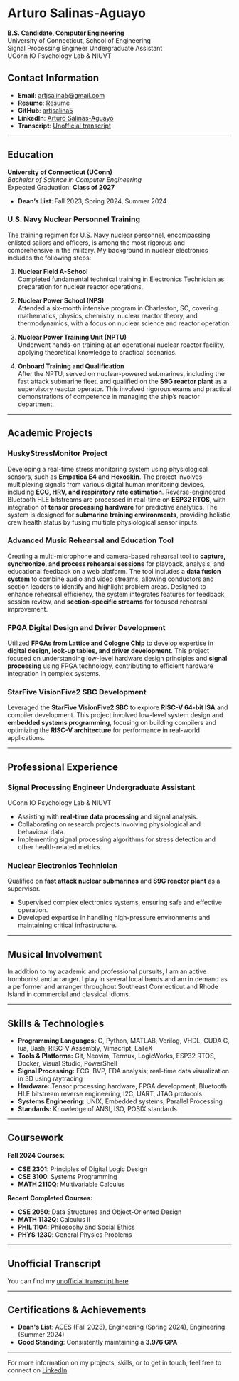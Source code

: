 # Arturo Salinas-Aguayo

**B.S. Candidate, Computer Engineering**  
University of Connecticut, School of Engineering  
Signal Processing Engineer Undergraduate Assistant  
UConn IO Psychology Lab & NIUVT

## Contact Information
- **Email**: [artjsalina5@gmail.com](mailto:artjsalina5@gmail.com)
- **Resume**: [Resume](https://github.com/artjsalina5/Transcript/blob/e00a2933c4b7d04e676639b30ab1d0c2613e0705/SalinasResume.pdf)
- **GitHub**: [artjsalina5](https://github.com/artjsalina5)
- **LinkedIn**: [Arturo Salinas-Aguayo](https://www.linkedin.com/in/arturo-salinas-aguayo/)
- **Transcript**: [Unofficial transcript](https://github.com/artjsalina5/Transcript/blob/13aebb4b584a68af28a4f386bcc7005d2f6f9691/Transcript915.pdf)

---

## Education

**University of Connecticut (UConn)**  
_Bachelor of Science in Computer Engineering_  
Expected Graduation: **Class of 2027**  
- **Dean’s List**: Fall 2023, Spring 2024, Summer 2024

### U.S. Navy Nuclear Personnel Training
The training regimen for U.S. Navy nuclear personnel, encompassing enlisted sailors and officers, is among the most rigorous and comprehensive in the military. My background in nuclear electronics includes the following steps:

1. **Nuclear Field A-School**  
   Completed fundamental technical training in Electronics Technician as preparation for nuclear reactor operations.

2. **Nuclear Power School (NPS)**  
   Attended a six-month intensive program in Charleston, SC, covering mathematics, physics, chemistry, nuclear reactor theory, and thermodynamics, with a focus on nuclear science and reactor operation.

3. **Nuclear Power Training Unit (NPTU)**  
   Underwent hands-on training at an operational nuclear reactor facility, applying theoretical knowledge to practical scenarios.

4. **Onboard Training and Qualification**  
   After the NPTU, served on nuclear-powered submarines, including the fast attack submarine fleet, and qualified on the **S9G reactor plant** as a supervisory reactor operator. This involved rigorous exams and practical demonstrations of competence in managing the ship’s reactor department.

---

## Academic Projects

### HuskyStressMonitor Project  
Developing a real-time stress monitoring system using physiological sensors, such as **Empatica E4** and **Hexoskin**. The project involves multiplexing signals from various digital human monitoring devices, including **ECG, HRV, and respiratory rate estimation**. Reverse-engineered Bluetooth HLE bitstreams are processed in real-time on **ESP32 RTOS**, with integration of **tensor processing hardware** for predictive analytics. The system is designed for **submarine training environments**, providing holistic crew health status by fusing multiple physiological sensor inputs. 

### Advanced Music Rehearsal and Education Tool  
Creating a multi-microphone and camera-based rehearsal tool to **capture, synchronize, and process rehearsal sessions** for playback, analysis, and educational feedback on a web platform. The tool includes a **data fusion system** to combine audio and video streams, allowing conductors and section leaders to identify and highlight problem areas. Designed to enhance rehearsal efficiency, the system integrates features for feedback, session review, and **section-specific streams** for focused rehearsal improvement.

### FPGA Digital Design and Driver Development  
Utilized **FPGAs from Lattice and Cologne Chip** to develop expertise in **digital design, look-up tables, and driver development**. This project focused on understanding low-level hardware design principles and **signal processing** using FPGA technology, contributing to efficient hardware integration in complex systems.

### StarFive VisionFive2 SBC Development  
Leveraged the **StarFive VisionFive2 SBC** to explore **RISC-V 64-bit ISA** and compiler development. This project involved low-level system design and **embedded systems programming**, focusing on building compilers and optimizing the **RISC-V architecture** for performance in real-world applications.

---

## Professional Experience

### Signal Processing Engineer Undergraduate Assistant  
UConn IO Psychology Lab & NIUVT  
- Assisting with **real-time data processing** and signal analysis.
- Collaborating on research projects involving physiological and behavioral data.
- Implementing signal processing algorithms for stress detection and other health-related metrics.

### Nuclear Electronics Technician  
Qualified on **fast attack nuclear submarines** and **S9G reactor plant** as a supervisor.  
- Supervised complex electronics systems, ensuring safe and effective operation.
- Developed expertise in handling high-pressure environments and maintaining critical infrastructure.

---

## Musical Involvement

In addition to my academic and professional pursuits, I am an active trombonist and arranger. I play in several local bands and am in demand as a performer and arranger throughout Southeast Connecticut and Rhode Island in commercial and classical idioms.

---

## Skills & Technologies

- **Programming Languages:** C, Python, MATLAB, Verilog, VHDL, CUDA C, lua, Bash, RISC-V Assembly, Vimscript, LaTeX
- **Tools & Platforms:** Git, Neovim, Termux, LogicWorks, ESP32 RTOS, Docker, Visual Studio, PowerShell
- **Signal Processing:** ECG, BVP, EDA analysis; real-time data visualization in 3D using raytracing
- **Hardware:** Tensor processing hardware, FPGA development, Bluetooth HLE bitstream reverse engineering, I2C, UART, JTAG protocols
- **Systems Engineering:** UNIX, Embedded systems, Parallel Processing
- **Standards:** Knowledge of ANSI, ISO, POSIX standards

---

## Coursework

**Fall 2024 Courses:**
- **CSE 2301**: Principles of Digital Logic Design
- **CSE 3100**: Systems Programming
- **MATH 2110Q**: Multivariable Calculus

**Recent Completed Courses:**
- **CSE 2050**: Data Structures and Object-Oriented Design
- **MATH 1132Q**: Calculus II
- **PHIL 1104**: Philosophy and Social Ethics
- **PHYS 1230**: General Physics Problems

---

## Unofficial Transcript

You can find my [unofficial transcript here](https://github.com/artjsalina5/Transcript/blob/13aebb4b584a68af28a4f386bcc7005d2f6f9691/Transcript915.pdf).

---

## Certifications & Achievements

- **Dean's List**: ACES (Fall 2023), Engineering (Spring 2024), Engineering (Summer 2024)
- **Good Standing**: Consistently maintaining a **3.976 GPA**

---

For more information on my projects, skills, or to get in touch, feel free to connect on [LinkedIn](https://www.linkedin.com/in/arturo-salinas-aguayo/).
